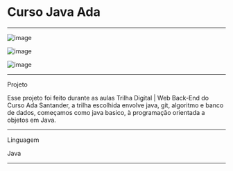 # Curso Java Ada
*******************************************************************************************************

![image](https://github.com/chritianegozza/JavaAda/assets/72118415/a6eded9e-ca5c-4eb9-a7a0-86b6ca50f87a)


![image](https://github.com/chritianegozza/JavaAda/assets/72118415/dd50d576-41fd-4170-86fe-1edf3635fdc9)


![image](https://github.com/chritianegozza/JavaAda/assets/72118415/4847c8b6-3885-4261-ae95-06f16cdb46d3)




*******************************************************************************************************
Projeto

Esse projeto foi feito durante as aulas Trilha Digital | Web Back-End do Curso Ada Santander, 
a trilha escolhida envolve java, git, algoritmo e banco de dados, começamos como java basico, 
à programação orientada a objetos em Java. 
********************************************************************************************************
Linguagem

Java

*********************************************************************************************************
